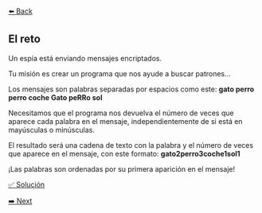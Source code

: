 [⬅️ Back](https://github.com/jcuencagento/codemberJCG)

## El reto

Un espía está enviando mensajes encriptados.

Tu misión es crear un programa que nos ayude a buscar patrones...

Los mensajes son palabras separadas por espacios como este:
**gato perro perro coche Gato peRRo sol**

Necesitamos que el programa nos devuelva el número de veces que aparece cada palabra en el mensaje, independientemente de si está en mayúsculas o minúsculas.

El resultado será una cadena de texto con la palabra y el número de veces que aparece en el mensaje, con este formato:
**gato2perro3coche1sol1**

¡Las palabras son ordenadas por su primera aparición en el mensaje!


[✅ Solución](https://github.com/jcuencagento/codemberJCG/blob/master/challenge_01/challenge_01.js)


[➡️ Next](https://github.com/jcuencagento/codemberJCG/blob/master/challenge_02/challenge_02.md)